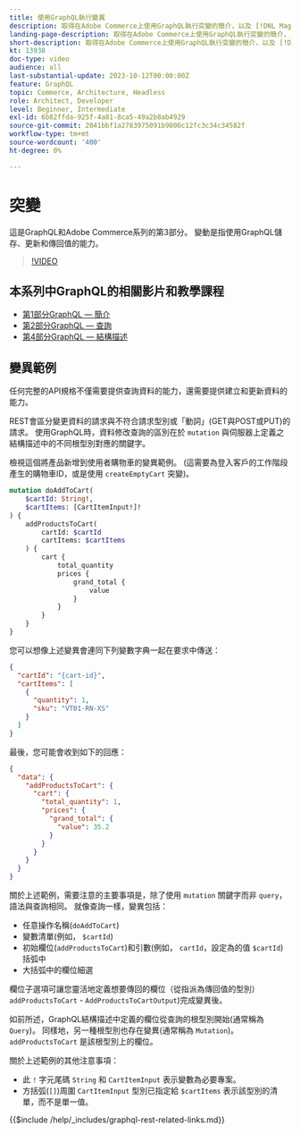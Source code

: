 ```yaml
---
title: 使用GraphQL執行變異
description: 取得在Adobe Commerce上使用GraphQL執行突變的簡介，以及 [!DNL Magento Open Source]. 使用POST呼叫執行您的第一個突變。
landing-page-description: 取得在Adobe Commerce上使用GraphQL執行突變的簡介，以及 [!DNL Magento Open Source]. 使用POST呼叫執行您的第一個突變。
short-description: 取得在Adobe Commerce上使用GraphQL執行突變的簡介，以及 [!DNL Magento Open Source]. 使用POST呼叫執行您的第一個突變。
kt: 13938
doc-type: video
audience: all
last-substantial-update: 2023-10-12T00:00:00Z
feature: GraphQL
topic: Commerce, Architecture, Headless
role: Architect, Developer
level: Beginner, Intermediate
exl-id: 6b82ffda-925f-4a81-8ca5-49a2b8ab4929
source-git-commit: 2041bbf1a2783975091b9806c12fc3c34c34582f
workflow-type: tm+mt
source-wordcount: '400'
ht-degree: 0%

---
```


# 突變

這是GraphQL和Adobe Commerce系列的第3部分。 變動是指使用GraphQL儲存、更新和傳回值的能力。


>[!VIDEO](https://video.tv.adobe.com/v/3424121?learn=on)

## 本系列中GraphQL的相關影片和教學課程

* [第1部分GraphQL — 簡介](../graphql-rest/intro-graphql.md)
* [第2部分GraphQL — 查詢](../graphql-rest/graphql-queries.md)
* [第4部分GraphQL — 結構描述](../graphql-rest/graphql-schema.md)

## 變異範例

任何完整的API規格不僅需要提供查詢資料的能力，還需要提供建立和更新資料的能力。

REST會區分變更資料的請求與不符合請求型別或「動詞」(GET與POST或PUT)的請求。
使用GraphQL時，資料修改查詢的區別在於 `mutation` 與伺服器上定義之結構描述中的不同根型別對應的關鍵字。

檢視這個將產品新增到使用者購物車的變異範例。 (這需要為登入客戶的工作階段產生的購物車ID，或是使用 `createEmptyCart` 突變)。

```graphql
mutation doAddToCart(
    $cartId: String!,
    $cartItems: [CartItemInput!]!
) {
    addProductsToCart(
        cartId: $cartId
        cartItems: $cartItems
    ) {
        cart {
            total_quantity
            prices {
                grand_total {
                    value
                }
            }
        }
    }
}
```

您可以想像上述變異會連同下列變數字典一起在要求中傳送：

```json
{
  "cartId": "{cart-id}",
  "cartItems": [
    {
      "quantity": 1,
      "sku": "VT01-RN-XS"
    }
  ]
}
```

最後，您可能會收到如下的回應：

```json
{
  "data": {
    "addProductsToCart": {
      "cart": {
        "total_quantity": 1,
        "prices": {
          "grand_total": {
            "value": 35.2
          }
        }
      }
    }
  }
}
```

關於上述範例，需要注意的主要事項是，除了使用 `mutation` 關鍵字而非 `query`，語法與查詢相同。 就像查詢一樣，變異包括：

* 任意操作名稱(`doAddToCart`)
* 變數清單(例如， `$cartId`)
* 初始欄位(`addProductsToCart`)和引數(例如， `cartId`，設定為的值 `$cartId`)括弧中
* 大括弧中的欄位細選

欄位子選項可讓您靈活地定義想要傳回的欄位（從指派為傳回值的型別） `addProductsToCart` - `AddProductsToCartOutput`)完成變異後。

如前所述，GraphQL結構描述中定義的欄位從查詢的根型別開始(通常稱為 `Query`)。 同樣地，另一種根型別也存在變異(通常稱為 `Mutation`)。 `addProductsToCart` 是該根型別上的欄位。

關於上述範例的其他注意事項：

* 此 `!` 字元尾碼 `String` 和 `CartItemInput` 表示變數為必要專案。
* 方括弧(`[]`)周圍 `CartItemInput` 型別已指定給 `$cartItems` 表示該型別的清單，而不是單一值。

{{$include /help/_includes/graphql-rest-related-links.md}}
